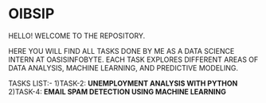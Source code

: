 # OIBSIP
HELLO! 
WELCOME TO THE REPOSITORY.

HERE YOU WILL FIND ALL TASKS DONE BY ME AS A DATA SCIENCE INTERN AT OASISINFOBYTE.
EACH TASK EXPLORES DIFFERENT AREAS OF DATA ANALYSIS, MACHINE LEARNING, AND PREDICTIVE MODELING.

TASKS LIST:-
1)TASK-2: **UNEMPLOYMENT ANALYSIS WITH PYTHON**
2)TASK-4: **EMAIL SPAM DETECTION USING MACHINE LEARNING**
